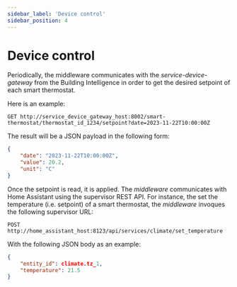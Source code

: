 ```yaml
---
sidebar_label: 'Device control'
sidebar_position: 4
---
```


# Device control
Periodically, the middleware communicates with the *service-device-gateway* from the Building Intelligence in order to get the desired setpoint of each smart thermostat.

Here is an example:
```
GET http://service_device_gateway_host:8002/smart-thermostat/thermostat_id_1234/setpoint?date=2023-11-22T10:00:00Z
```
The result will be a JSON payload in the following form:
```json
{
    "date": "2023-11-22T10:00:00Z",
    "value": 20.2,
    "unit": "C"
}
```

Once the setpoint is read, it is applied. The *middleware* communicates with Home Assistant using the supervisor REST API. For instance, the set the temperature (i.e. setpoint) of a smart thermostat, the *middleware* invoques the following supervisor URL:

```
POST http://home_assistant_host:8123/api/services/climate/set_temperature
```

With the following JSON body as an example:

```json
{
    "entity_id": climate.tz_1,
    "temperature": 21.5
}
```